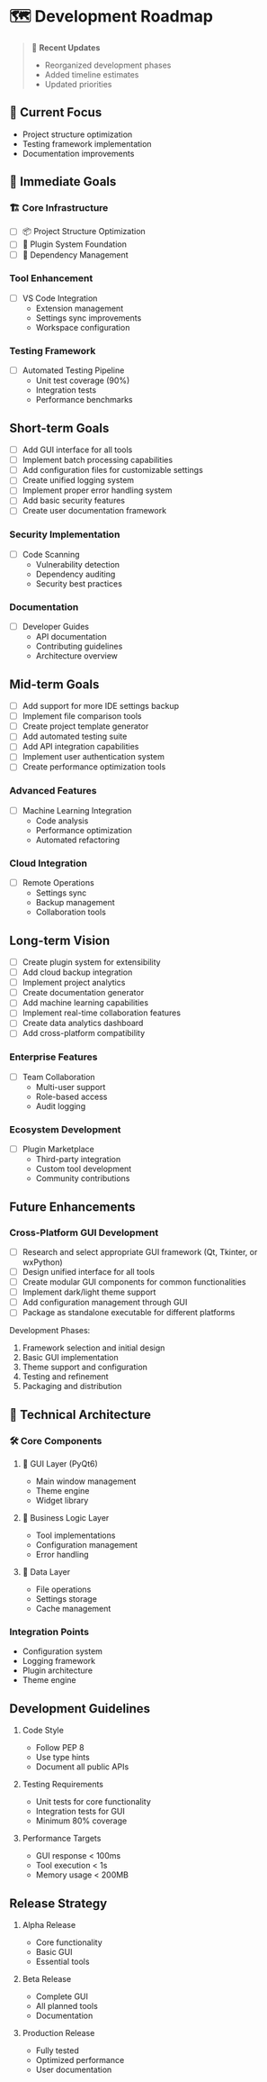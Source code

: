 # 🗺️ Development Roadmap

> 📝 **Recent Updates**
> - Reorganized development phases
> - Added timeline estimates
> - Updated priorities

## 🎯 Current Focus
- Project structure optimization
- Testing framework implementation
- Documentation improvements

## 🎯 Immediate Goals

### 🏗️ Core Infrastructure
- [ ] 📦 Project Structure Optimization
- [ ] 🔌 Plugin System Foundation
- [ ] 🔄 Dependency Management

### Tool Enhancement
- [ ] VS Code Integration
  - Extension management
  - Settings sync improvements
  - Workspace configuration

### Testing Framework
- [ ] Automated Testing Pipeline
  - Unit test coverage (90%)
  - Integration tests
  - Performance benchmarks

## Short-term Goals 
- [ ] Add GUI interface for all tools
- [ ] Implement batch processing capabilities
- [ ] Add configuration files for customizable settings
- [ ] Create unified logging system
- [ ] Implement proper error handling system
- [ ] Add basic security features
- [ ] Create user documentation framework

### Security Implementation
- [ ] Code Scanning
  - Vulnerability detection
  - Dependency auditing
  - Security best practices

### Documentation
- [ ] Developer Guides
  - API documentation
  - Contributing guidelines
  - Architecture overview

## Mid-term Goals
- [ ] Add support for more IDE settings backup
- [ ] Implement file comparison tools
- [ ] Create project template generator
- [ ] Add automated testing suite
- [ ] Add API integration capabilities
- [ ] Implement user authentication system
- [ ] Create performance optimization tools

### Advanced Features
- [ ] Machine Learning Integration
  - Code analysis
  - Performance optimization
  - Automated refactoring

### Cloud Integration
- [ ] Remote Operations
  - Settings sync
  - Backup management
  - Collaboration tools

## Long-term Vision
- [ ] Create plugin system for extensibility
- [ ] Add cloud backup integration
- [ ] Implement project analytics
- [ ] Create documentation generator
- [ ] Add machine learning capabilities
- [ ] Implement real-time collaboration features
- [ ] Create data analytics dashboard
- [ ] Add cross-platform compatibility

### Enterprise Features
- [ ] Team Collaboration
  - Multi-user support
  - Role-based access
  - Audit logging

### Ecosystem Development
- [ ] Plugin Marketplace
  - Third-party integration
  - Custom tool development
  - Community contributions

## Future Enhancements

### Cross-Platform GUI Development
- [ ] Research and select appropriate GUI framework (Qt, Tkinter, or wxPython)
- [ ] Design unified interface for all tools
- [ ] Create modular GUI components for common functionalities
- [ ] Implement dark/light theme support
- [ ] Add configuration management through GUI
- [ ] Package as standalone executable for different platforms

Development Phases:
1. Framework selection and initial design
2. Basic GUI implementation
3. Theme support and configuration
4. Testing and refinement
5. Packaging and distribution

## 🚀 Technical Architecture

### 🛠️ Core Components
1. 🎨 GUI Layer (PyQt6)
   - Main window management
   - Theme engine
   - Widget library

2. 🧮 Business Logic Layer
   - Tool implementations
   - Configuration management
   - Error handling

3. 💾 Data Layer
   - File operations
   - Settings storage
   - Cache management

### Integration Points
- Configuration system
- Logging framework
- Plugin architecture
- Theme engine

## Development Guidelines
1. Code Style
   - Follow PEP 8
   - Use type hints
   - Document all public APIs

2. Testing Requirements
   - Unit tests for core functionality
   - Integration tests for GUI
   - Minimum 80% coverage

3. Performance Targets
   - GUI response < 100ms
   - Tool execution < 1s
   - Memory usage < 200MB

## Release Strategy
1. Alpha Release
   - Core functionality
   - Basic GUI
   - Essential tools

2. Beta Release
   - Complete GUI
   - All planned tools
   - Documentation

3. Production Release
   - Fully tested
   - Optimized performance
   - User documentation